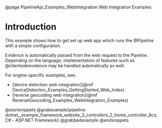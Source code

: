 @page PipelineApi_Examples_WebIntegration Web Integration Examples

# Introduction

This example shows how to get set up web app which runs the @Pipeline 
with a simple configuration.

Evidence is automatically passed from the web request to the Pipeline. 
Depending on the language, implementation of features such as 
@clientsideevidence may be handled automatically as well.

For engine-specific examples, see:
- [device detection web integration](@ref DeviceDetection_Examples_GettingStarted_Web_Index)
- [reverse geocoding web integration](@ref ReverseGeocoding_Examples_WebIntegration_Examples)

@startsnippets
@grabexample{pipeline-dotnet,_example_framework_website_2_controllers_2_home_controller_8cs,C# - ASP.NET Framework}
@grabbedexample
@endsnippets
